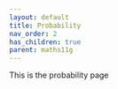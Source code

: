 ```yaml
---
layout: default
title: Probability
nav_order: 2
has_children: true
parent: maths11g
---
```

This is the probability page
